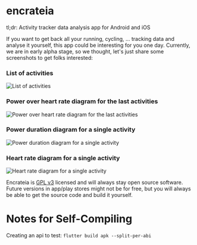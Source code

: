 # encrateia

tl;dr: Activity tracker data analysis app for Android and iOS

If you want to get back all your running, cycling, ... tracking data and analyse it yourself, 
this app could be interesting for you one day. Currently, we are in early alpha stage, so we thought,
let's just share some screenshots to get folks interested:

### List of activities

![List of activities](/screenshots/1.png)

### Power over heart rate diagram for the last activities

![Power over heart rate diagram for the last activities](/screenshots/2.png)

### Power duration diagram for a single activity

![Power duration diagram for a single activity](/screenshots/3.png)

### Heart rate diagram for a single activity

![Heart rate diagram for a single activity](/screenshots/4.png)

Encrateia is [GPL v3](LICENSE) licensed and will always stay open source software.
Future versions in app/play stores might not be for free, but you will always be able to get 
the source code and build it yourself.  

# Notes for Self-Compiling

Creating an api to test:
`flutter build apk --split-per-abi`
